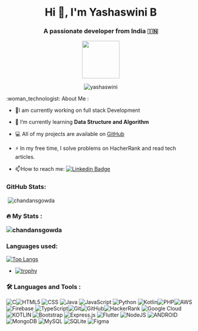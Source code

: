 <h1 align="center">Hi 👋, I'm Yashaswini B</h1>
<h3 align="center">A passionate developer from India 🇮🇳 </h3>
<div id="header" align="center">
  <img src="https://media.giphy.com/media/kJV3yFjaVYtlP0CMOR/giphy.gif" width="100"/>
</div>
<p align="center"> <img src="https://komarev.com/ghpvc/?username=yashashwini16&label=Profile%20views&color=0e75b6&style=flat" alt="yashaswini" /> </p>
 :woman_technologist: About Me :
 
 - :telescope:I am currently working on full stack Development
 - 🌱 I’m currently learning **Data Structure and Algorithm**

- 💻 All of my projects are available on [GitHub](https://github.com/yashashwinib16)

- :zap: In my free time, I solve problems on HacherRank and read tech articles.

- :mailbox:How to reach me: [![Linkedin Badge](https://img.shields.io/badge/-yash-blue?style=flat&logo=Linkedin&logoColor=white)](https://www.linkedin.com/in/yashaswini-b-99b000235/)



<h3 align="left">GitHub Stats:</h3>

<p>&nbsp;<img align="center" src="https://github-readme-stats.vercel.app/api?username=yashashwini16&show_icons=true&locale=en" alt="chandansgowda" /></p>

### :fire: My Stats :<p><img align="center" src="https://github-readme-streak-stats.herokuapp.com/?user=yashashwini16&" alt="chandansgowda" /></p>

###  Languages used:
[![Top Langs](https://github-readme-stats.vercel.app/api/top-langs/?username=yashashwini16&layout=compact&theme=vision-friendly-white)](https://github.com/yashashwini16/github-readme-stats)

- [![trophy](https://github-profile-trophy.vercel.app/?username=yashashwini16)](https://github.com/yashashwini16/github-profile-trophy)

### :hammer_and_wrench: Languages and Tools :
![C](https://img.shields.io/badge/c-%2300599C.svg?style=flat&logo=c&logoColor=white)![HTML5](https://img.shields.io/badge/html5-%23E34F26.svg?style=for-the-badge&logo=html5&logoColor=white) ![CSS](https://img.shields.io/badge/css-%2300599C.svg?style=flat&logo=css&logoColor=white) ![Java](https://img.shields.io/badge/java-%23ED8B00.svg?style=for-the-badge&logo=openjdk&logoColor=white) ![JavaScript](https://img.shields.io/badge/javascript-%23323330.svg?style=flat&logo=javascript&logoColor=%23F7DF1E) ![Python](https://img.shields.io/badge/python-3670A0?style=flat&logo=python&logoColor=ffdd54) 
![Kotlin](https://img.shields.io/badge/kotlin-%237F52FF.svg?style=for-the-badge&logo=kotlin&logoColor=white)![PHP](https://img.shields.io/badge/php-%23777BB4.svg?style=for-the-badge&logo=php&logoColor=white)![AWS](https://img.shields.io/badge/AWS-%23FF9900.svg?style=flat&logo=amazon-aws&logoColor=white) ![Firebase](https://img.shields.io/badge/firebase-%23039BE5.svg?style=flat&logo=firebase) ![TypeScript](https://img.shields.io/badge/typescript-%23007ACC.svg?style=for-the-badge&logo=typescript&logoColor=white)![Git](https://img.shields.io/badge/git-%23F05033.svg?style=for-the-badge&logo=git&logoColor=white)![GitHub](https://img.shields.io/badge/github-%23121011.svg?style=for-the-badge&logo=github&logoColor=white)![HackerRank](https://img.shields.io/badge/-Hackerrank-2EC866?style=for-the-badge&logo=HackerRank&logoColor=white)
![Google Cloud](https://img.shields.io/badge/Google%20Cloud-%234285F4.svg?style=flat&logo=google-cloud&logoColor=white) ![KOTLIN](https://img.shields.io/badge/kotlin-%2344A833.svg?style=flat&logo=kotlin&logoColor=white) ![Bootstrap](https://img.shields.io/badge/bootstrap-%23563D7C.svg?style=flat&logo=bootstrap&logoColor=white) ![Express.js](https://img.shields.io/badge/express.js-%23404d59.svg?style=flat&logo=express&logoColor=%2361DAFB) ![Flutter](https://img.shields.io/badge/Flutter-%2302569B.svg?style=flat&logo=Flutter&logoColor=white) ![NodeJS](https://img.shields.io/badge/node.js-6DA55F?style=flat&logo=node.js&logoColor=white) ![ANDROID](https://img.shields.io/badge/android-%2320232a.svg?style=flat&logo=android&logoColor=%a4c639)  ![MongoDB](https://img.shields.io/badge/MongoDB-%234ea94b.svg?style=flat&logo=mongodb&logoColor=white) ![MySQL](https://img.shields.io/badge/mysql-%2300f.svg?style=flat&logo=mysql&logoColor=white) ![SQLite](https://img.shields.io/badge/sqlite-%2307405e.svg?style=flat&logo=sqlite&logoColor=white)	![Figma](https://img.shields.io/badge/figma-%23F24E1E.svg?style=flat&logo=figma&logoColor=white) 
